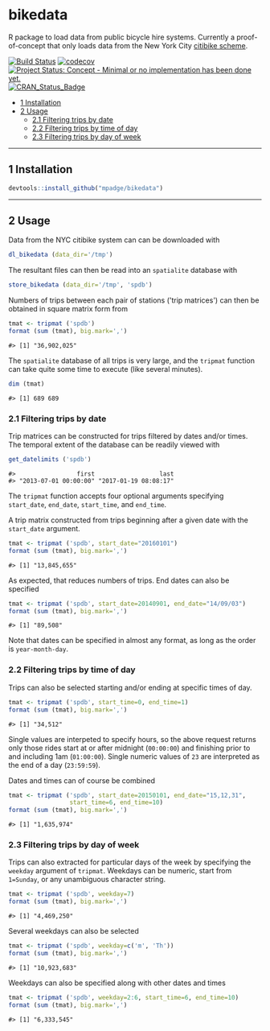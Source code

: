 bikedata
========

R package to load data from public bicycle hire systems. Currently a proof-of-concept that only loads data from the New York City [citibike scheme](https://www.citibikenyc.com/).

<!-- README.md is generated from README.Rmd. Please edit that file -->
[![Build Status](https://travis-ci.org/mpadge/bikedata.svg)](https://travis-ci.org/mpadge/bikedata) [![codecov](https://codecov.io/gh/mpadge/bikedata/branch/master/graph/badge.svg)](https://codecov.io/gh/mpadge/bikedata) [![Project Status: Concept - Minimal or no implementation has been done yet.](http://www.repostatus.org/badges/0.1.0/concept.svg)](http://www.repostatus.org/#concept) [![CRAN\_Status\_Badge](http://www.r-pkg.org/badges/version/bikedata)](http://cran.r-project.org/web/packages/bikedata)


-   [1 Installation](#installation)
-   [2 Usage](#usage)
    -   [2.1 Filtering trips by date](#filtering-trips-by-date)
    -   [2.2 Filtering trips by time of day](#filtering-trips-by-time-of-day)
    -   [2.3 Filtering trips by day of week](#filtering-trips-by-day-of-week)

------------------------------------------------------------------------

1 Installation
--------------

``` r
devtools::install_github("mpadge/bikedata")
```

------------------------------------------------------------------------

2 Usage
-------

Data from the NYC citibike system can can be downloaded with

``` r
dl_bikedata (data_dir='/tmp')
```

The resultant files can then be read into an `spatialite` database with

``` r
store_bikedata (data_dir='/tmp', 'spdb')
```

Numbers of trips between each pair of stations ('trip matrices') can then be obtained in square matrix form from

``` r
tmat <- tripmat ('spdb')
format (sum (tmat), big.mark=',')
```

    #> [1] "36,902,025"

The `spatialite` database of all trips is very large, and the `tripmat` function can take quite some time to execute (like several minutes).

``` r
dim (tmat)
```

    #> [1] 689 689

### 2.1 Filtering trips by date

Trip matrices can be constructed for trips filtered by dates and/or times. The temporal extent of the database can be readily viewed with

``` r
get_datelimits ('spdb')
```

    #>                 first                  last 
    #> "2013-07-01 00:00:00" "2017-01-19 08:08:17"

The `tripmat` function accepts four optional arguments specifying `start_date`, `end_date`, `start_time`, and `end_time`.

A trip matrix constructed from trips beginning after a given date with the `start_date` argument.

``` r
tmat <- tripmat ('spdb', start_date="20160101")
format (sum (tmat), big.mark=',')
```

    #> [1] "13,845,655"

As expected, that reduces numbers of trips. End dates can also be specified

``` r
tmat <- tripmat ('spdb', start_date=20140901, end_date="14/09/03")
format (sum (tmat), big.mark=',')
```

    #> [1] "89,508"

Note that dates can be specified in almost any format, as long as the order is `year-month-day`.

### 2.2 Filtering trips by time of day

Trips can also be selected starting and/or ending at specific times of day.

``` r
tmat <- tripmat ('spdb', start_time=0, end_time=1)
format (sum (tmat), big.mark=',')
```

    #> [1] "34,512"

Single values are interpeted to specify hours, so the above request returns only those rides start at or after midnight (`00:00:00`) and finishing prior to and including 1am (`01:00:00`). Single numeric values of `23` are interpreted as the end of a day (`23:59:59`).

Dates and times can of course be combined

``` r
tmat <- tripmat ('spdb', start_date=20150101, end_date="15,12,31",
                 start_time=6, end_time=10)
format (sum (tmat), big.mark=',')
```

    #> [1] "1,635,974"

### 2.3 Filtering trips by day of week

Trips can also extracted for particular days of the week by specifying the `weekday` argument of `tripmat`. Weekdays can be numeric, start from `1=Sunday`, or any unambiguous character string.

``` r
tmat <- tripmat ('spdb', weekday=7)
format (sum (tmat), big.mark=',')
```

    #> [1] "4,469,250"

Several weekdays can also be selected

``` r
tmat <- tripmat ('spdb', weekday=c('m', 'Th'))
format (sum (tmat), big.mark=',')
```

    #> [1] "10,923,683"

Weekdays can also be specified along with other dates and times

``` r
tmat <- tripmat ('spdb', weekday=2:6, start_time=6, end_time=10)
format (sum (tmat), big.mark=',')
```

    #> [1] "6,333,545"
